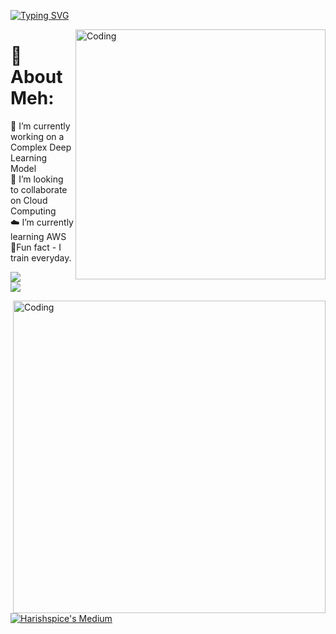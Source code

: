 
[![Typing SVG](https://readme-typing-svg.herokuapp.com?font=Tektur&size=40&duration=2000&pause=1000&color=D019F7&background=FF358100&center=true&vCenter=true&width=435&lines=Hey+You!+I'm+Harish!!!;Welcome+to+my+github+;Contribute+some)](https://git.io/typing-svg)


<img align="right" alt="Coding" width="400" src="https://miro.medium.com/max/680/0*7Q3yvSIv_t0ioJ-Z.gif"/>

#  🦾 About Meh:
🔭 I’m currently working on a Complex Deep Learning Model<br>👯 I’m looking to collaborate on Cloud Computing<br>☁️ I’m currently learning AWS<br> 🥊Fun fact - I train everyday.

![](https://github-readme-streak-stats.herokuapp.com/?user=Harishspice&theme=gotham&hide_border=false)<br/> ![](https://quotes-github-readme.vercel.app/api?type=horizontal&theme=radical)

<img align="right" alt="Coding" width="500" src="https://github.com/Harishspice/Harishspice/assets/117935868/c843a7de-4b13-46b7-9d85-cfe93b177d70"/>

[![Harishspice's Medium](https://github-readme-medium.vercel.app/?username=harishr.shankar&limit=2&bg=black&text=green&font=Lugrasimo)](https://medium.com/@harishr.shankar)
